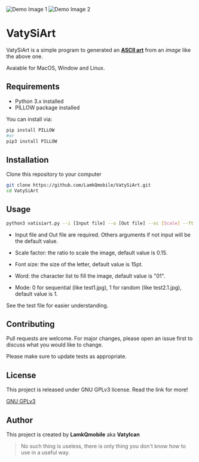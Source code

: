 ![Demo Image 1](https://i.ibb.co/0YXmPDN/test01mod10-1.jpg)
![Demo Image 2](https://i.ibb.co/Jn4jryq/astronaut-spacesuit-reflection-144426-3840x21601.jpg)

# VatySiArt

VatySiArt is a simple program to generated an **[ASCII art](https://en.wikipedia.org/wiki/ASCII_art)** from an *image* like the above one.

Avaiable for MacOS, Window and Linux.

## Requirements

- Python 3.x installed
- PILLOW package installed

You can install via:
```bash
pip install PILLOW
#or
pip3 install PILLOW
```

## Installation

Clone this repository to your computer

```bash
git clone https://github.com/LamkQmobile/VatySiArt.git
cd VatySiArt
```

## Usage

```bash
python3 vatisiart.py --i [Input file] --o [Out file] --sc [Scale] --ft [Font size] --w [Word] --m [Mode]
```

- Input file and Out file are required. Others arguments if not input will be the default value.

- Scale factor: the ratio to scale the image, default value is 0.15.

- Font size: the size of the letter, default value is 15pt.

- Word: the character list to fill the image, default value is "01".

- Mode: 0 for sequential (like test1.jpg), 1 for random (like test2.1.jpg), default value is 1.

See the test file for easier understanding.

## Contributing
Pull requests are welcome. For major changes, please open an issue first to discuss what you would like to change.

Please make sure to update tests as appropriate.

## License
This project is released under GNU GPLv3 license. Read the link for more!

[GNU GPLv3](https://choosealicense.com/licenses/gpl-3.0/)

## Author

This project is created by **LamkQmobile** aka **Vatylcan**

> No such thing is useless, there is only thing you don't know how to use in a useful way.